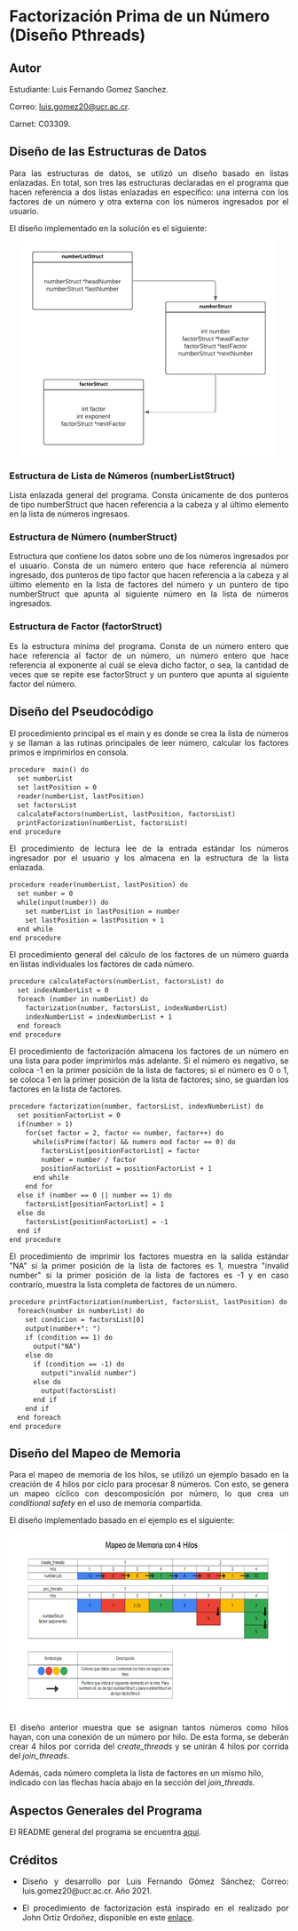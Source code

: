# Factorización Prima de un Número (Diseño Pthreads)

## Autor
Estudiante: Luis Fernando Gomez Sanchez.

Correo: luis.gomez20@ucr.ac.cr.

Carnet: C03309.

## Diseño de las Estructuras de Datos

<p style='text-align: justify'>
Para las estructuras de datos, se utilizó un diseño basado en listas enlazadas. En total, son tres las estructuras declaradas en el programa que hacen referencia a dos listas enlazadas en específico: una interna con los factores de un número y otra externa con los números ingresados por el usuario.

El diseño implementado en la solución es el siguiente:
</p>

<p style='text-align: center'>
<img src='primefact_data_structure.png' width='460' height='387'>
</p>

### Estructura de Lista de Números (numberListStruct)

<p style='text-align: justify'>
Lista enlazada general del programa. Consta únicamente de dos punteros de tipo numberStruct que hacen referencia a la cabeza y al último elemento en la lista de números ingresaos.
</p>

### Estructura de Número (numberStruct)

<p style='text-align: justify'>
Estructura que contiene los datos sobre uno de los números ingresados por el usuario. Consta de un número entero que hace referencia al número ingresado, dos punteros de tipo factor que hacen referencia a la cabeza y al último elemento en la lista de factores del número y un puntero de tipo numberStruct que apunta al siguiente número en la lista de números ingresados.
</p>

### Estructura de Factor (factorStruct)

<p style='text-align: justify'>
Es la estructura mínima del programa. Consta de un número entero que hace referencia al factor de un número, un número entero que hace referencia al exponente al cuál se eleva dicho factor, o sea, la cantidad de veces que se repite ese factorStruct y un puntero que apunta al siguiente factor del número.
</p>

## Diseño del Pseudocódigo

<p style='text-align: justify'>
El procedimiento principal es el main y es donde se crea la lista de números y se llaman a las rutinas principales de leer número, calcular los factores primos e imprimirlos en consola.
</p>

```pseudo
procedure  main() do
  set numberList
  set lastPosition = 0
  reader(numberList, lastPosition)
  set factorsList
  calculateFactors(numberList, lastPosition, factorsList)
  printFactorization(numberList, factorsList)
end procedure
```

<p style='text-align: justify'>
El procedimiento de lectura lee de la entrada estándar los números ingresador por el usuario y los almacena en la estructura de la lista enlazada.
</p>

```pseudo
procedure reader(numberList, lastPosition) do
  set number = 0
  while(input(number)) do
    set numberList in lastPosition = number
    set lastPosition = lastPosition + 1
  end while
end procedure
```

<p style='text-align: justify'>
El procedimiento general del cálculo de los factores de un número guarda en listas individuales los factores de cada número.
</p>

```pseudo
procedure calculateFactors(numberList, factorsList) do
  set indexNumberList = 0
  foreach (number in numberList) do
    factorization(number, factorsList, indexNumberList)
    indexNumberList = indexNumberList + 1
  end foreach
end procedure
```

<p style='text-align: justify'>
El procedimiento de factorización almacena los factores de un número en una lista para poder imprimirlos más adelante. Si el número es negativo, se coloca -1 en la primer posición de la lista de factores; si el número es 0 o 1, se coloca 1 en la primer posición de la lista de factores; sino, se guardan los factores en la lista de factores.
</p>

```pseudo
procedure factorization(number, factorsList, indexNumberList) do
  set positionFactorList = 0
  if(number > 1)
    for(set factor = 2, factor <= number, factor++) do
      while(isPrime(factor) && numero mod factor == 0) do
        factorsList[positionFactorList] = factor
        number = number / factor
        positionFactorList = positionFactorList + 1
      end while
    end for
  else if (number == 0 || number == 1) do
    factorsList[positionFactorList] = 1
  else do
    factorsList[positionFactorList] = -1
  end if
end procedure
```

<p style='text-align: justify'>
El procedimiento de imprimir los factores muestra en la salida estándar "NA" si la primer posición de la lista de factores es 1, muestra "invalid number" si la primer posición de la lista de factores es -1 y en caso contrario, muestra la lista completa de factores de un número.

```pseudo
procedure printFactorization(numberList, factorsList, lastPosition) do
  foreach(number in numberList) do
    set condicion = factorsList[0]
    output(number+": ")
    if (condition == 1) do
      output("NA")
    else do
      if (condition == -1) do
        output("invalid number")
      else do
        output(factorsList)
      end if
    end if
  end foreach
end procedure
```

## Diseño del Mapeo de Memoria

<p style='text-align: justify'>
Para el mapeo de memoria de los hilos, se utilizó un ejemplo basado en la creación de 4 hilos por ciclo para procesar 8 números. Con esto, se genera un mapeo cíclico con descomposición por número, lo que crea un <em>conditional safety</em> en el uso de memoria compartida.

El diseño implementado basado en el ejemplo es el siguiente:
</p>

<p style='text-align: center'>
<img src='memory_maping.png' width='630' height='325'>
</p>

<p style='text-align: justify'>
El diseño anterior muestra que se asignan tantos números como hilos hayan, con una conexión de un número por hilo. De esta forma, se deberán crear 4 hilos por corrida del <em>create_threads</em> y se unirán 4 hilos por corrida del <em>join_threads</em>.

Además, cada número completa la lista de factores en un mismo hilo, indicado con las flechas hacia abajo en la sección del <em>join_threads</em>.
</p>

## Aspectos Generales del Programa

El README general del programa se encuentra [aquí](../README.md).

## Créditos
- <p style='text-align: justify'>Diseño y desarrollo por Luis Fernando Gómez Sánchez; Correo: luis.gomez20@ucr.ac.cr. Año 2021.</p>
- <p style='text-align: justify'>El procedimiento de factorización está inspirado en el realizado por John Ortiz Ordoñez, disponible en este <a href="https://github.com/Fhernd/JavaScriptEjercicios/blob/master/Parte001/ex787-factores-primos-unicos-numero-funcion.js">enlace</a>.</p>